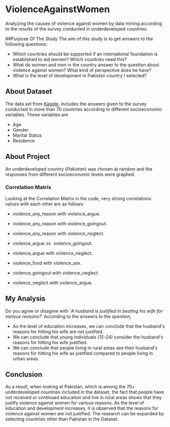 # ViolenceAgainstWomen
Analyzing the causes of violence against women by data mining according to the results of the survey conducted in underdeveloped countries.

##Purpose Of The Study
The aim of this study is to get answers to the following questions:
* Which countries should be supported if an international foundation is established to aid women? Which countries need this?
* What do women and men in the country answer to the question about violence against women? What kind of perspective does he have?
* What is the level of development in Pakistan country I selected?

## About Dataset
The data set from <a href="https://www.kaggle.com/datasets/andrewmvd/violence-against-women-and-girls" target="_blank">Kaggle</a>, includes the answers given to the survey conducted in more than 70 countries according to different socioeconomic variables.
These variables are
* Age
* Gender
* Marital Status
* Residence

## About Project
An underdeveloped country (*Pakistan*) was chosen at random and the responses from different socioeconomic levels were graphed.

### Correlation Matrix
Looking at the Correlation Matrix in the code, very strong correlations values with each other are as follows:
* violence_any_reason with violence_argue.
* violence_any_reason with violence_goingout.
* violence_any_reason with violence_neglect.

* violence_argue vs. violence_goingout.
* violence_argue with violence_neglect.

* violence_food with violence_sex.

* violence_goingout with violence_neglect.

* violence_neglect with violence_argue.

## My Analysis
Do you agree or disagree with '*A husband is justified in beating his wife for various reasons?*'  According to the answers to the question,
* As the level of education increases, we can conclude that the husband's reasons for hitting his wife are not justified.
* We can conclude that young individuals *(15-24)* consider the husband's reasons for hitting his wife justified.
* We can conclude that people living in rural areas see their husband's reasons for hitting his wife as justified compared to people living in urban areas.


 ## Conclusion
 As a result, when looking at Pakistan, which is among the 70+ underdeveloped countries included in the dataset, the fact that people have not received or continued education and live in rural areas shows that they justify violence against women for various reasons. As the level of education and development increases, it is observed that the reasons for violence against women are not justified. The research can be expanded by selecting countries other than Pakistan in the Dataset.

